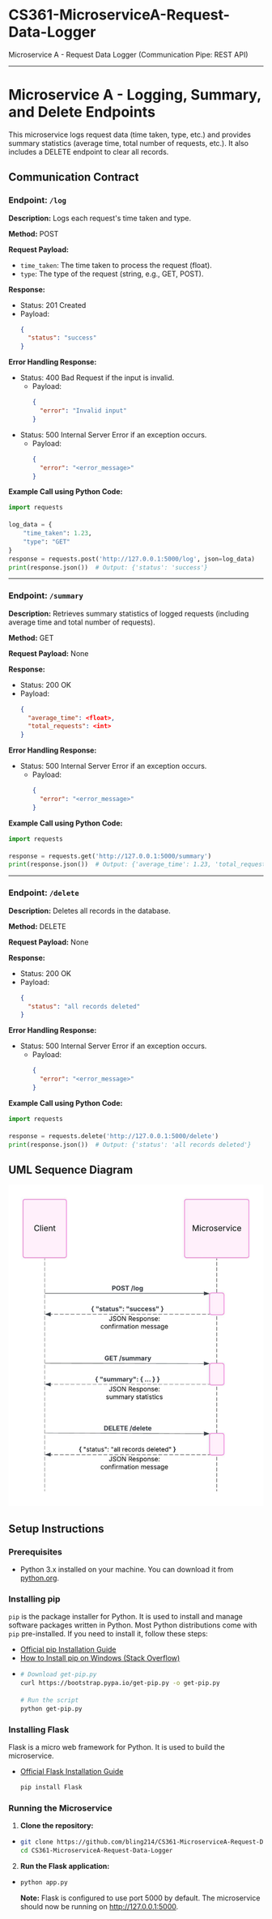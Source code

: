 # CS361-MicroserviceA-Request-Data-Logger
Microservice A - Request Data Logger (Communication Pipe: REST API)

---

# Microservice A - Logging, Summary, and Delete Endpoints

This microservice logs request data (time taken, type, etc.) and provides summary statistics (average time, total number of requests, etc.). It also includes a DELETE endpoint to clear all records.

## Communication Contract

### Endpoint: `/log`

**Description:** Logs each request's time taken and type.

**Method:** POST

**Request Payload:**
- `time_taken`: The time taken to process the request (float).
- `type`: The type of the request (string, e.g., GET, POST).

**Response:**
- Status: 201 Created
- Payload: 
  ```json
  {
    "status": "success"
  }
  
**Error Handling Response:**
- Status: 400 Bad Request if the input is invalid.
  - Payload:
    ```json
    {
      "error": "Invalid input"
    }
- Status: 500 Internal Server Error if an exception occurs.
  - Payload:
    ```json
    {
      "error": "<error_message>"
    }
**Example Call using Python Code:**
```python
import requests

log_data = {
    "time_taken": 1.23,
    "type": "GET"
}
response = requests.post('http://127.0.0.1:5000/log', json=log_data)
print(response.json())  # Output: {'status': 'success'}
```

---

### Endpoint: `/summary`

**Description:** Retrieves summary statistics of logged requests (including average time and total number of requests).

**Method:** GET

**Request Payload:** None

**Response:**
- Status: 200 OK
- Payload: 
  ```json
  {
    "average_time": <float>,
    "total_requests": <int>
  }

**Error Handling Response:**
- Status: 500 Internal Server Error if an exception occurs.
  - Payload:
    ```json
    {
      "error": "<error_message>"
    }

**Example Call using Python Code:**
```python
import requests

response = requests.get('http://127.0.0.1:5000/summary')
print(response.json())  # Output: {'average_time': 1.23, 'total_requests': 100}
```

---

### Endpoint: `/delete`

**Description:** Deletes all records in the database.

**Method:** DELETE

**Request Payload:** None

**Response:**
- Status: 200 OK
- Payload: 
  ```json
  {
    "status": "all records deleted"
  }

**Error Handling Response:**
- Status: 500 Internal Server Error if an exception occurs.
  - Payload:
    ```json
    {
      "error": "<error_message>"
    }

**Example Call using Python Code:**
```python
import requests

response = requests.delete('http://127.0.0.1:5000/delete')
print(response.json())  # Output: {'status': 'all records deleted'}
```

## UML Sequence Diagram
![UML Sequence Diagram](images/UML%20for%20CS361%20MicrsoservieA-Request%20Data%20Logger.jpeg)

## Setup Instructions

### Prerequisites

- Python 3.x installed on your machine. You can download it from [python.org](https://www.python.org/downloads/).

### Installing pip

`pip` is the package installer for Python. It is used to install and manage software packages written in Python. Most Python distributions come with `pip` pre-installed. If you need to install it, follow these steps:
- [Official pip Installation Guide](https://pip.pypa.io/en/stable/installation/)
- [How to Install pip on Windows (Stack Overflow)](https://stackoverflow.com/questions/4750806/how-do-i-install-pip-on-windows)
-
  ```bash
  # Download get-pip.py
  curl https://bootstrap.pypa.io/get-pip.py -o get-pip.py
  
  # Run the script
  python get-pip.py
  ```
### Installing Flask
Flask is a micro web framework for Python. It is used to build the microservice.
- [Official Flask Installation Guide](https://flask.palletsprojects.com/en/stable/installation/)
  ```bash
  pip install Flask
  ```

### Running the Microservice
1. **Clone the repository:**
-
  ```bash
  git clone https://github.com/bling214/CS361-MicroserviceA-Request-Data-Logger.git
  cd CS361-MicroserviceA-Request-Data-Logger
  ```
2. **Run the Flask application:**
-
  ```bash
  python app.py
  ```
  **Note:** Flask is configured to use port 5000 by default. The microservice should now be running on http://127.0.0.1:5000.